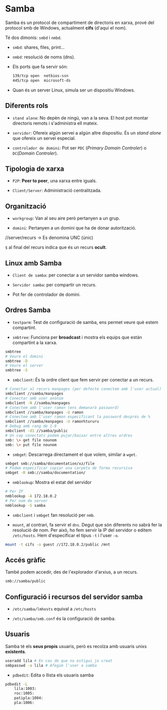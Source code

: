 # Samba

Samba és un protocol de compartiment de directoris en xarxa, prové del protocol smb de Windows, actualment **cifs** (d'aquí el nom).

Té dos dimonis: `smbd` i `nmbd`.

* `smbd`: shares, files, print...

* `nmbd`: resolució de noms (dns).

* Els ports que fa servir són:
  
  ```bash
  139/tcp open  netbios-ssn
  445/tcp open  microsoft-ds
  ```

* Quan és un server Linux, simula ser un dispositiu Windows.

## Diferents rols

* `stand alone`: No depèn de ningú, van a la seva. El host pot montar directoris remots i s'administra ell mateix.

* `servidor`: Ofereix algún servei a algún altre dispositiu. És un *stand alone* que ofereix un servei especial.

* `controlador de domini`: Pot ser `PDC` (*Primary Domain Controler*) o `DC`(*Domain Controler*).

## Tipologia de xarxa

* `P2P`: **Peer to peer**, una xarxa entre iguals.

* `Client/Server`: Administració centralitzada.

## Organització

* `workgroup`: Van al seu aire però pertanyen a un grup.

* `domini`: Pertanyen a un domini que ha de donar autorització.

//server/recurs -> Es denomina UNC (únic)

`$` al final del recurs indica que és un recurs **ocult**.

## Linux amb Samba

* `Client de samba`: per conectar a un servidor samba windows.

* `Servidor samba`: per compartir un recurs.

* Pot fer de controlador de domini.

## Ordres Samba

* `testparm`: Test de configuració de samba, ens permet veure què estem compartint.

* `smbtree`: Funciona per **broadcast** i mostra els equips que estàn compartint a la xarxa.

```bash
smbtree
# Veure el domini
smbtree -D
# Veure el server
smbtree -S
```

* `smbclient`: És la ordre client que fem servir per conectar a un recurs.

```bash
# Conectar al recurs manpages (per defecte conectem amb l'user actual)
smbclient //samba/manpages
# Conectar amb user anònim
smbclient -N //samba/manpages
# Conectem amb l'user ramon (ens demanarà password)
smbclient //samba/manpages -U ramon
# Conectem amb l'user ramon especificant la password després de %
smbclient //samba/manpages -U ramon%tururu
# Debug amb rang de 1-9
smbclient -d1 //samba/public
# Un cop conectats podem pujar/baixar entre altres ordres
smb: \> get file nounom
smb: \> put file nounom
```

* `smbget`: Descarrega directament el que volem, similar a `wget`.

```bash
smbget smb://samba/documentation/xz/file
# Podem especificar copiar una carpeta de forma recursiva
smbget -R smb://samba/documentation/
```

* `nmblookup`: Mostra el estat del servidor

```bash
# Per IP
nmblookup -A 172.18.0.2
# Per nom de server
nmblookup -S samba
```

* `smbclient` i `smbget` fan resolució per `nmb`.

* `mount`, al contrari, fa servir el `dns`. Degut que són diferents no sabrà fer la resolució de nom. Per això, ho fem servir la IP del servidor o editem `/etc/hosts`. Hem d'especificar el tipus `-t` i l'user `-o`.

```bash
mount -t cifs -o guest //172.18.0.2/public /mnt
```

## Accés gràfic

També podem accedir, des de l'explorador d'arxius, a un recurs.

```bash
smb://samba/public
```

## Configuració i recursos del servidor samba

* `/etc/samba/lmhosts` equival a `/etc/hosts`

* `/etc/samba/smb.conf` és la configuració de samba.

## Usuaris

Samba té els **seus propis** usuaris, però es recolza amb usuaris unixs **existents**.

```bash
useradd lila # En cas de que no estigui ja creat
smbpasswd -a lila # Afegim l'user a samba
```

* `pdbedit`: Edita o llista els usuaris samba

```bash
pdbedit -L
    lila:1003:
    roc:1005:
    patipla:1004:
    pla:1006:
```
